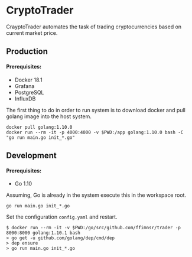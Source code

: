 # CryptoTrader

CrayptoTrader automates the task of trading cryptocurrencies based on current market price.

## Production

#### Prerequisites:

+ Docker 18.1
+ Grafana
+ PostgreSQL
+ InfluxDB

The first thing to do in order to run system is to download docker and pull golang image into the host system.

~~~
docker pull golang:1.10.0
docker run --rm -it -p 4000:4000 -v $PWD:/app golang:1.10.0 bash -C "go run main.go init_*.go"
~~~

## Development

#### Prerequisites:

+ Go 1.10

Assuming, Go is already in the system execute this in the workspace root.

~~~
go run main.go init_*.go
~~~

Set the configuration `config.yaml` and restart.


~~~
$ docker run --rm -it -v $PWD:/go/src/github.com/ffimnsr/trader -p 8000:8000 golang:1.10.1 bash
> go get -u github.com/golang/dep/cmd/dep
> dep ensure
> go run main.go init_*.go
~~~
